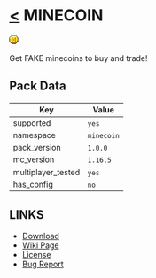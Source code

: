 # [<](../README.md) MINECOIN

![alt](pack.png)

Get FAKE minecoins to buy and trade!

## Pack Data

| Key                | Value      |
| ------------------ | ---------- |
| supported          | `yes`      |
| namespace          | `minecoin` |
| pack_version       | `1.0.0`    |
| mc_version         | `1.16.5`   |
| multiplayer_tested | `yes`      |
| has_config         | `no`       |

## LINKS

-   [Download](https://www.curseforge.com/minecraft/customization/minecoin-datapack)
-   [Wiki Page](https://github.com/legopitstop/Datapacks/wiki)
-   [License](https://legopitstop.weebly.com/legopitstops-common-license-v2.html)
-   [Bug Report](https://github.com/legopitstop/Datapacks/issues)
